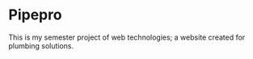# Pipepro
This is my semester project of web technologies; a website created for plumbing solutions.
